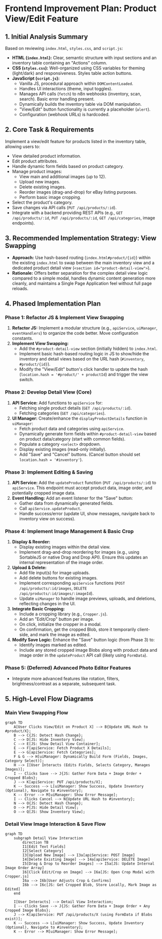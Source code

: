 # Frontend Improvement Plan: Product View/Edit Feature

## 1. Initial Analysis Summary

Based on reviewing `index.html`, `styles.css`, and `script.js`:

*   **HTML (`index.html`):** Clear, semantic structure with input sections and an inventory table containing an "Actions" column.
*   **CSS (`styles.css`):** Well-organized using CSS variables for theming (light/dark) and responsiveness. Styles table action buttons.
*   **JavaScript (`script.js`):**
    *   Vanilla JS, procedural approach within `DOMContentLoaded`.
    *   Handles UI interactions (theme, input toggles).
    *   Manages API calls (`fetch`) to n8n webhooks (inventory, scan, search). Basic error handling present.
    *   Dynamically builds the inventory table via DOM manipulation.
    *   "View/Edit" button functionality is currently a placeholder (`alert`).
    *   Configuration (webhook URLs) is hardcoded.

## 2. Core Task & Requirements

Implement a view/edit feature for products listed in the inventory table, allowing users to:

*   View detailed product information.
*   Edit product attributes.
*   Handle dynamic form fields based on product category.
*   Manage product images:
    *   View main and additional images (up to 12).
    *   Upload new images.
    *   Delete existing images.
    *   Reorder images (drag-and-drop) for eBay listing purposes.
    *   Perform basic image cropping.
*   Select the product's category.
*   Save changes via API calls (`PUT /api/products/:id`).
*   Integrate with a backend providing REST APIs (e.g., `GET /api/products/:id`, `PUT /api/products/:id`, `GET /api/categories`, image endpoints).

## 3. Recommended Implementation Strategy: View Swapping

*   **Approach:** Use hash-based routing (`index.html#product/{id}`) within the existing `index.html` to swap between the main inventory view and a dedicated product detail view (`<section id="product-detail-view">`).
*   **Rationale:** Offers better separation for the complex detail view logic compared to a simple modal, handles dynamic content generation more cleanly, and maintains a Single Page Application feel without full page reloads.

## 4. Phased Implementation Plan

### Phase 1: Refactor JS & Implement View Swapping

1.  **Refactor JS:** Implement a modular structure (e.g., `apiService`, `uiManager`, `eventHandlers`) to organize the code better. Move configuration constants.
2.  **Implement View Swapping:**
    *   Add the `#product-detail-view` section (initially hidden) to `index.html`.
    *   Implement basic hash-based routing logic in JS to show/hide the inventory and detail views based on the URL hash (`#inventory`, `#product/{id}`).
    *   Modify the "View/Edit" button's click handler to update the hash (`location.hash = '#product/' + productId`) and trigger the view switch.

### Phase 2: Develop Detail View (Core)

1.  **API Service:** Add functions to `apiService` for:
    *   Fetching single product details (`GET /api/products/:id`).
    *   Fetching categories (`GET /api/categories`).
2.  **UI Manager:** Create/enhance the `displayProductDetails` function in `uiManager`:
    *   Fetch product data and categories using `apiService`.
    *   Dynamically generate form fields within `#product-detail-view` based on product data/category (start with common fields).
    *   Populate a category `<select>` dropdown.
    *   Display existing images (read-only initially).
    *   Add "Save" and "Cancel" buttons. (Cancel button should set `location.hash = '#inventory'`).

### Phase 3: Implement Editing & Saving

1.  **API Service:** Add the `updateProduct` function (`PUT /api/products/:id`) to `apiService`. This endpoint must accept product data, image order, and potentially cropped image data.
2.  **Event Handling:** Add an event listener for the "Save" button:
    *   Gather data from dynamically generated fields.
    *   Call `apiService.updateProduct`.
    *   Handle success/error (update UI, show messages, navigate back to inventory view on success).

### Phase 4: Implement Image Management & Basic Crop

1.  **Display & Reorder:**
    *   Display existing images within the detail view.
    *   Implement drag-and-drop reordering for images (e.g., using SortableJS or native Drag and Drop API). Ensure this updates an internal representation of the image order.
2.  **Upload & Delete:**
    *   Add file input(s) for image uploads.
    *   Add delete buttons for existing images.
    *   Implement corresponding `apiService` functions (`POST /api/products/:id/images`, `DELETE /api/products/:id/images/:imageId`).
    *   Update `uiManager` to handle image previews, uploads, and deletions, reflecting changes in the UI.
3.  **Integrate Basic Cropping:**
    *   Include a cropping library (e.g., `Cropper.js`).
    *   Add an "Edit/Crop" button per image.
    *   On click, initialize the cropper in a modal.
    *   On confirmation, get the cropped Blob, store it temporarily client-side, and mark the image as edited.
4.  **Modify Save Logic:** Enhance the "Save" button logic (from Phase 3) to:
    *   Identify images marked as edited.
    *   Include any stored cropped image Blobs along with product data and image order in the `updateProduct` API call (likely using `FormData`).

### Phase 5: (Deferred) Advanced Photo Editor Features

*   Integrate more advanced features like rotation, filters, brightness/contrast as a separate, subsequent task.

## 5. High-Level Flow Diagrams

### Main View Swapping Flow

```mermaid
graph TD
    A[User Clicks View/Edit on Product X] --> B{Update URL Hash to #product/X};
    B --> C{JS: Detect Hash Change};
    C --> D[JS: Hide Inventory View];
    C --> E[JS: Show Detail View Container];
    E --> F[apiService: Fetch Product X Details];
    E --> G[apiService: Fetch Categories];
    F & G --> H[uiManager: Dynamically Build Form (Fields, Images, Category Select)];
    H --> I[User Interacts (Edits Fields, Selects Category, Manages Images)];
    I -- Clicks Save --> J{JS: Gather Form Data + Image Order + Cropped Blobs};
    J --> K[apiService: PUT /api/products/X];
    K -- Success --> L[uiManager: Show Success, Update Inventory (Optional), Navigate to #inventory];
    K -- Error --> M[uiManager: Show Error Message];
    I -- Clicks Cancel --> N{Update URL Hash to #inventory};
    N --> O{JS: Detect Hash Change};
    O --> P[JS: Hide Detail View];
    O --> Q[JS: Show Inventory View];
```

### Detail View Image Interaction & Save Flow

```mermaid
graph TD
    subgraph Detail View Interaction
        direction TB
        I1[Edit Text Fields]
        I2[Select Category]
        I3[Upload New Image] --> I3a[apiService: POST Image]
        I4[Delete Existing Image] --> I4a[apiService: DELETE Image]
        I5[Drag & Drop to Reorder Images] --> I5a[JS: Update Internal Image Order Array]
        I6[Click Edit/Crop on Image] --> I6a[JS: Open Crop Modal with Cropper.js]
        I6a --> I6b[User Adjusts Crop & Confirms]
        I6b --> I6c[JS: Get Cropped Blob, Store Locally, Mark Image as Edited]
    end

    I[User Interacts] --> Detail View Interaction;
    I -- Clicks Save --> J{JS: Gather Form Data + Image Order + Any Cropped Image Blobs};
    J --> K[apiService: PUT /api/products/X (using FormData if Blobs exist)];
    K -- Success --> L[uiManager: Show Success, Update Inventory (Optional), Navigate to #inventory];
    K -- Error --> M[uiManager: Show Error Message];
